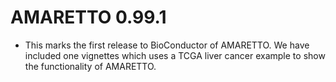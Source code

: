 # AMARETTO 0.99.1

* This marks the first release to BioConductor of AMARETTO. We have included one vignettes which uses a TCGA liver cancer example to show the functionality of AMARETTO.

